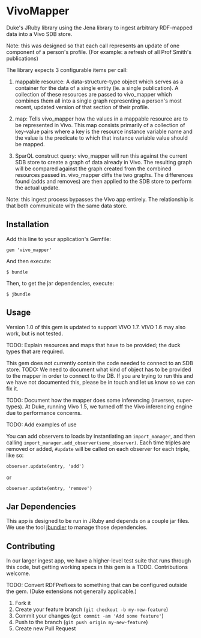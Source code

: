 # VivoMapper

Duke's JRuby library using the Jena library to ingest arbitrary RDF-mapped data
into a Vivo SDB store. 

Note:  this was designed so that each call represents an update of one 
component of a person's profile. (For example: a refresh of all Prof Smith's
publications)

The library expects 3 configurable items per call:

1. mappable resource: A data-structure-type object which serves as a container for 
the data of a single entity (ie. a single publication). A collection of these 
resources are passed to vivo_mapper which combines them all into a single graph
representing a person's most recent, updated version of that section of their profile.

2. map: Tells vivo_mapper how the values in a mappable resource are to be represented 
in Vivo. This map consists primarily of a collection of key-value pairs where a 
key is the resource instance variable name and the value is the predicate to which 
that instance variable value should be mapped.

3. SparQL construct query: vivo_mapper will run this against the current SDB store to 
create a graph of data already in Vivo. The resulting graph will be compared against 
the graph created from the combined resources passed in.  vivo_mapper diffs the two 
graphs. The differences found (adds and removes) are then applied to the SDB 
store to perform the actual update.

Note: this ingest process bypasses the Vivo app entirely. The relationship is that both
communicate with the same data store.

## Installation

Add this line to your application's Gemfile:

    gem 'vivo_mapper'

And then execute:

    $ bundle

Then, to get the jar dependencies, execute:

    $ jbundle

## Usage

Version 1.0 of this gem is updated to support VIVO 1.7. VIVO 1.6 may also work,
but is not tested.

TODO: Explain resources and maps that have to be provided; the duck types that
are required.

This gem does not currently contain the code needed to connect to an SDB store.
TODO: We need to document what kind of object has to be provided to the mapper
in order to connect to the DB. If you are trying to run this and we have not
documented this, please be in touch and let us know so we can fix it.

TODO: Document how the mapper does some inferencing (inverses, super-types). At
Duke, running Vivo 1.5, we turned off the Vivo inferencing engine due to
performance concerns.

TODO: Add examples of use

You can add observers to loads by instantiating an `import_manager`, and then
calling `import_manager.add_observer(some_observer)`. Each time triples are removed or added, `#update` will be called on each observer for each triple, like so:

    observer.update(entry, 'add')

or

    observer.update(entry, 'remove')

## Jar Dependencies

This app is designed to be run in JRuby and depends on a couple jar files. We
use the tool [jbundler](https://github.com/mkristian/jbundler) to manage those
dependencies.

## Contributing

In our larger ingest app, we have a higher-level test suite that runs through
this code, but getting working specs in this gem is a TODO. Contributions
welcome.

TODO: Convert RDFPrefixes to something that can be configured outside the gem.
(Duke extensions not generally applicable.)

1. Fork it
2. Create your feature branch (`git checkout -b my-new-feature`)
3. Commit your changes (`git commit -am 'Add some feature'`)
4. Push to the branch (`git push origin my-new-feature`)
5. Create new Pull Request

